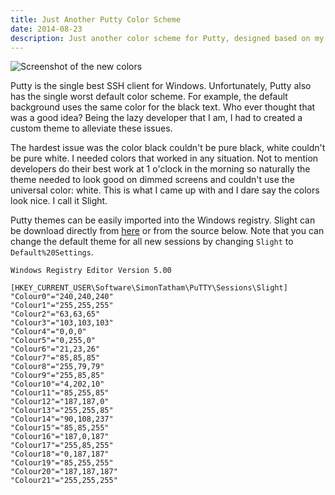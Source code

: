 ```yaml
---
title: Just Another Putty Color Scheme
date: 2014-08-23
description: Just another color scheme for Putty, designed based on my personal preferences.
---
```


![Screenshot of the new colors](/posts/archive/content/images/2014/Aug/2014-08-23_19-51-12.png)

Putty is the single best SSH client for Windows. Unfortunately, Putty also has the single worst default color scheme. For example, the default background uses the same color for the black text. Who ever thought that was a good idea? Being the lazy developer that I am, I had to created a custom theme to alleviate these issues.

The hardest issue was the color black couldn't be pure black, white couldn't be pure white. I needed colors that worked in any situation. Not to mention developers do their best work at 1 o'clock in the morning so naturally the theme needed to look good on dimmed screens and couldn't use the universal color: white. This is what I came up with and I dare say the colors look nice. I call it Slight.

Putty themes can be easily imported into the Windows registry. Slight can be download directly from [here](https://gist.github.com/Silvenga/13d2f20d807b4a5c3ce3/raw/slight-putty-theme.reg) or from the source below. Note that you can change the default theme for all new sessions by changing `Slight` to `Default%20Settings`.

```reg
Windows Registry Editor Version 5.00

[HKEY_CURRENT_USER\Software\SimonTatham\PuTTY\Sessions\Slight]
"Colour0"="240,240,240"
"Colour1"="255,255,255"
"Colour2"="63,63,65"
"Colour3"="103,103,103"
"Colour4"="0,0,0"
"Colour5"="0,255,0"
"Colour6"="21,23,26"
"Colour7"="85,85,85"
"Colour8"="255,79,79"
"Colour9"="255,85,85"
"Colour10"="4,202,10"
"Colour11"="85,255,85"
"Colour12"="187,187,0"
"Colour13"="255,255,85"
"Colour14"="90,108,237"
"Colour15"="85,85,255"
"Colour16"="187,0,187"
"Colour17"="255,85,255"
"Colour18"="0,187,187"
"Colour19"="85,255,255"
"Colour20"="187,187,187"
"Colour21"="255,255,255"
```
